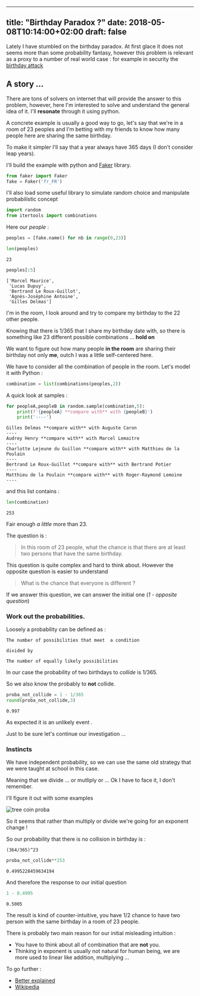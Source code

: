 
---
title: "Birthday Paradox ?"
date: 2018-05-08T10:14:00+02:00
draft: false 
---

Lately I have stumbled on the birthday paradox. At first glace it does not seems more than some probability fantasy, however this problem is relevant as a proxy to a number of real world case : for example in security the [birthday attack](https://en.wikipedia.org/wiki/Birthday_attack)

<!--more-->

## A story ...

There are tons of solvers on internet that will provide the answer to this problem, however, here I'm interested to solve and understand the general idea of it. I'll **resonate** through it using python.

A concrete example is usually a good way to go, let's say that we're in a room of 23 peoples and I'm betting with my friends to know how many people here are sharing the same birthday.


To make it simpler I'll say that a year always have 365 days (I don't consider leap years).



I'll build the example with python and [Faker](https://github.com/stympy/faker) library.



```python
from faker import Faker
fake = Faker('fr_FR')
```

I'll also load some useful library to simulate random choice and manipulate probabilistic concept


```python
import random
from itertools import combinations
```

Here our *people* : 


```python
peoples = [fake.name() for nb in range(0,23)]
```


```python
len(peoples)
```




    23




```python
peoples[:5]
```




    ['Marcel Maurice',
     'Lucas Dupuy',
     'Bertrand Le Roux-Guillot',
     'Agnès-Joséphine Antoine',
     'Gilles Delmas']



I'm in the room, I look around and try to compare my birthday to the 22 other people. 

Knowing that there is 1/365 that I share my birthday date with, so there is something like 23 different possible combinations ... **hold on**

We want to figure out how many people **in the room** are sharing their birthday not only **me**, outch I was a little self-centered here.

We have to consider all the combination of people in the room. 
Let's model it with Python :


```python
combination = list(combinations(peoples,2))
```

A quick look at samples :


```python
for peopleA,peopleB in random.sample(combination,5):
    print(f'{peopleA} **compare with** with {peopleB}')
    print('----')
```

    Gilles Delmas **compare with** with Auguste Caron
    ----
    Audrey Henry **compare with** with Marcel Lemaitre
    ----
    Charlotte Lejeune du Guillon **compare with** with Matthieu de la Poulain
    ----
    Bertrand Le Roux-Guillot **compare with** with Bertrand Potier
    ----
    Matthieu de la Poulain **compare with** with Roger-Raymond Lemoine
    ----
    

and this list contains : 


```python
len(combination)
```




    253



Fair enough *a little* more than 23.


The question is :

>In this room of 23 people, what  the chance is that there are at least two persons that have the same birthday.

This question is quite complex and hard to think about. However the opposite question is easier to understand

>What is the chance that everyone is different ?

If we answer this question, we can answer the initial one (*1 - opposite question*)

### Work out the probabilities.

Loosely a probability can be defined as :

```
The number of possibilities that meet  a condition 

divided by

The number of equally likely possibilities
```

In our case the probability of two birthdays to *collide* is 1/365. 

So we also know the probably to **not** collide.



```python
proba_not_collide = 1 - 1/365 
round(proba_not_collide,3)
```




    0.997



As expected it is an unlikely event . 

Just to be sure let's continue our investigation ...

### Instincts

We have independent probability, so we can use the same old strategy that we were taught at school in this case.

Meaning that we divide ... or mutliply or ... Ok I have to face it, I don't remember.

I'll figure it out with some examples

![tree coin proba](/img/birthday/proba_tree_coin.png)


So it seems that rather than multiply or divide we're going for an exponent change !


So our probability that there is no collision in birthday is :

    (364/365)^23 



```python
proba_not_collide**253
```




    0.4995228459634194



And therefore the response to our initial question 


```python
1 - 0.4995
```




    0.5005



The result is kind of counter-intuitive, you have 1/2 chance to have two person with the same birthday in a room of 23 people.

There is probably two main reason for our initial misleading intuition : 
- You have to think about all of combination that are **not** you. 
- Thinking in exponent is usually not natural for human being, we are more used to linear like addition, multiplying ...



To go further :

* [Better explained](https://betterexplained.com/articles/understanding-the-birthday-paradox/)
* [Wikipedia](https://en.wikipedia.org/wiki/Birthday_problem)
    

